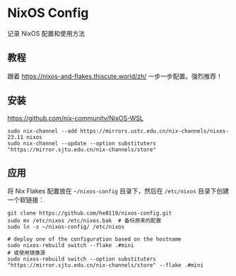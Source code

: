 # NixOS Config

记录 NixOS 配置和使用方法

## 教程

跟着 <https://nixos-and-flakes.thiscute.world/zh/> 一步一步配置。强烈推荐！

## 安装

<https://github.com/nix-community/NixOS-WSL>

```shell
sudo nix-channel --add https://mirrors.ustc.edu.cn/nix-channels/nixos-23.11 nixos
sudo nix-channel --update --option substituters "https://mirror.sjtu.edu.cn/nix-channels/store"
```

## 应用

将 Nix Flakes 配置放在 `~/nixos-config` 目录下，然后在 `/etc/nixos` 目录下创建一个软链接：

```shell
git clone https://github.com/he0119/nixos-config.git
sudo mv /etc/nixos /etc/nixos.bak  # 备份原来的配置
sudo ln -s ~/nixos-config/ /etc/nixos

# deploy one of the configuration based on the hostname
sudo nixos-rebuild switch --flake .#mini
# 或使用镜像源
sudo nixos-rebuild switch --option substituters "https://mirror.sjtu.edu.cn/nix-channels/store" --flake .#mini
```
